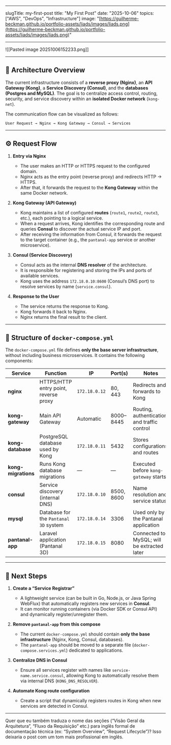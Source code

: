
---
slugTitle: my-first-post
title: "My First Post"
date: "2025-10-06"
topics: ["AWS", "DevOps", "Infrastructure"]
image: "[https://guilherme-beckman.github.io/portfolio-assets/liads/images/liads.png](https://guilherme-beckman.github.io/portfolio-assets/liads/images/liads.png)"

---

![[Pasted image 20251006152233.png]]

---

## 🧭 Architecture Overview

The current infrastructure consists of a **reverse proxy (Nginx)**, an **API Gateway (Kong)**, a **Service Discovery (Consul)**, and the **databases (Postgres and MySQL)**.
The goal is to centralize access control, routing, security, and service discovery within an **isolated Docker network** (`kong-net`).

The communication flow can be visualized as follows:

```
User Request → Nginx → Kong Gateway → Consul → Services
```

---

## ⚙️ Request Flow

1. **Entry via Nginx**

   * The user makes an HTTP or HTTPS request to the configured domain.
   * Nginx acts as the entry point (reverse proxy) and redirects HTTP → HTTPS.
   * After that, it forwards the request to the **Kong Gateway** within the same Docker network.
2. **Kong Gateway (API Gateway)**

   * Kong maintains a list of configured **routes** (`route1`, `route2`, `route3`, etc.), each pointing to a logical service.
   * When a request arrives, Kong identifies the corresponding route and queries **Consul** to discover the actual service IP and port.
   * After receiving the information from Consul, it forwards the request to the target container (e.g., the `pantanal-app` service or another microservice).
3. **Consul (Service Discovery)**

   * Consul acts as the internal **DNS resolver** of the architecture.
   * It is responsible for registering and storing the IPs and ports of available services.
   * Kong uses the address `172.18.0.10:8600` (Consul’s DNS port) to resolve services by name (`service.consul`).
4. **Response to the User**

   * The service returns the response to Kong.
   * Kong forwards it back to Nginx.
   * Nginx returns the final result to the client.

---

## 🐳 Structure of `docker-compose.yml`

The `docker-compose.yml` file defines **only the base server infrastructure**, without including business microservices. It contains the following components:

| Service             | Function                              | IP            | Port(s)    | Notes                                        |
| ------------------- | ------------------------------------- | ------------- | ---------- | -------------------------------------------- |
| **nginx**           | HTTPS/HTTP entry point, reverse proxy | `172.18.0.12` | 80, 443    | Redirects and forwards to Kong               |
| **kong-gateway**    | Main API Gateway                      | Automatic     | 8000–8445  | Routing, authentication, and traffic control |
| **kong-database**   | PostgreSQL database used by Kong      | `172.18.0.11` | 5432       | Stores configurations and routes             |
| **kong-migrations** | Runs Kong database migrations         | —             | —          | Executed before `kong-gateway` starts        |
| **consul**          | Service discovery (internal DNS)      | `172.18.0.10` | 8500, 8600 | Name resolution and service status           |
| **mysql**           | Database for the `Pantanal 3D` system | `172.18.0.14` | 3306       | Used only by the Pantanal application        |
| **pantanal-app**    | Laravel application (Pantanal 3D)     | `172.18.0.15` | 8080       | Connected to MySQL; will be extracted later  |

---

## 🔄 Next Steps

1. **Create a “Service Registrar”**

   * A lightweight service (can be built in Go, Node.js, or Java Spring WebFlux) that automatically registers new services in **Consul**.
   * It can monitor running containers (via Docker SDK or Consul API) and dynamically register/unregister them.
2. **Remove `pantanal-app` from this compose**

   * The current `docker-compose.yml` should contain **only the base infrastructure** (Nginx, Kong, Consul, databases).
   * The `pantanal-app` should be moved to a separate file (`docker-compose.services.yml`) dedicated to applications.
3. **Centralize DNS in Consul**

   * Ensure all services register with names like `service-name.service.consul`, allowing Kong to automatically resolve them via internal DNS (`KONG_DNS_RESOLVER`).
4. **Automate Kong route configuration**

   * Create a script that dynamically registers routes in Kong when new services are detected in Consul.

---

Quer que eu também traduza o nome das seções (“Visão Geral da Arquitetura”, “Fluxo da Requisição” etc.) para inglês formal de documentação técnica (ex: “System Overview”, “Request Lifecycle”)? Isso deixaria o post com um tom mais profissional em inglês.
